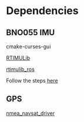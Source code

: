 
# Dependencies
## BNO055 IMU

cmake-curses-gui

[RTIMULib](https://github.com/jetsonhacks/RTIMULib.git)

[rtimulib_ros](https://github.com/jetsonhacks/rtimulib_ros.git)

Follow the steps [here](https://www.jetsonhacks.com/2015/07/01/bosch-imu-under-ros-on-nvidia-jetson-tk1/)

## GPS
[nmea_navsat_driver](http://wiki.ros.org/nmea_navsat_driver)



